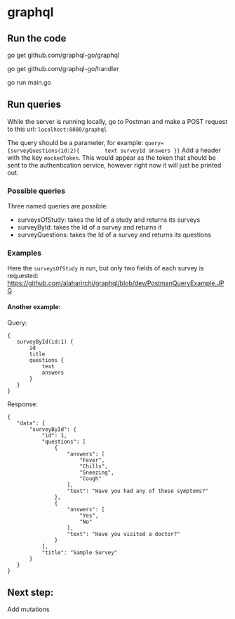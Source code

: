 # graphql
## Run the code
go get github.com/graphql-go/graphql

go get github.com/graphql-go/handler

go run main.go
## Run queries
While the server is running locally, go to Postman and make a POST request to this url:
 `localhost:8080/graphql`
 
The query should be a parameter, for example:
``query={surveyQuestions(id:2){        text
	              surveyId
	              answers
	          }}``
Add a header with the key `mockedToken`. This would appear as the token that should be sent to the authentication service, however right now it will just be printed out.
 ### Possible queries
Three named queries are possible:
- surveysOfStudy: takes the Id of a study and returns its surveys
- surveyById: takes the Id of a survey and returns it
- surveyQuestions: takes the Id of a survey and returns its questions
 ### Examples
 Here the `surveysOfStudy` is run, but only two fields of each survey is requested:
 https://github.com/alaharirchi/graphql/blob/dev/PostmanQueryExample.JPG
 
 #### Another example:
 Query:
 ```
 {
    surveyById(id:1) {
        id
        title
        questions {
            text
            answers
        }
    }
}
```
 Response:
 ```
{
	"data": {
		"surveyById": {
			"id": 1,
			"questions": [
				{
					"answers": [
						"Fever",
						"Chills",
						"Sneezing",
						"Cough"
					],
					"text": "Have you had any of these symptoms?"
				},
				{
					"answers": [
						"Yes",
						"No"
					],
					"text": "Have you visited a doctor?"
				}
			],
			"title": "Sample Survey"
		}
	}
}
```
## Next step:
Add mutations
 
